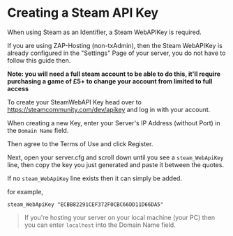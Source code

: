 # Creating a Steam API Key

When using Steam as an Identifier, a Steam WebAPIKey is required.

If you are using ZAP-Hosting (non-txAdmin), then the Steam WebAPIKey is already configured in the "Settings" Page of your server, you do not have to follow this guide then.

**Note: you will need a full steam account to be able to do this, it'll require purchasing a game of £5+ to change your account from limited to full access**

To create your SteamWebAPI Key head over to https://steamcommunity.com/dev/apikey and log in with your account.

When creating a new Key, enter your Server's IP Address (without Port) in the `Domain Name` field.

Then agree to the Terms of Use and click Register.

Next, open your server.cfg and scroll down until you see a `steam_WebApiKey` line, then copy the key you just generated and paste it between the quotes.

If no `steam_WebApiKey` line exists then it can simply be added.

for example,
```
steam_WebApiKey "ECBB82291CEF372F0CBC66DD11D66DA5"
```

> If you're hosting your server on your local machine (your PC) then you can enter `localhost` into the Domain Name field.

